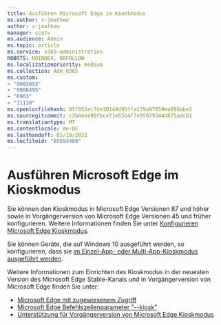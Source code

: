 ```yaml
---
title: Ausführen Microsoft Edge im Kioskmodus
ms.author: v-jmathew
author: v-jmathew
manager: scotv
ms.audience: Admin
ms.topic: article
ms.service: o365-administration
ROBOTS: NOINDEX, NOFOLLOW
ms.localizationpriority: medium
ms.collection: Adm_O365
ms.custom:
- "9003853"
- "9006495"
- "6903"
- "11118"
ms.openlocfilehash: 05f851ec7de30149d95ffa139a97859ea098abe2
ms.sourcegitcommit: c2b6eee90fbce71e65b4f7e95979344d875adc61
ms.translationtype: MT
ms.contentlocale: de-DE
ms.lasthandoff: 05/19/2022
ms.locfileid: "65593480"
---
```

# <a name="run-microsoft-edge-in-kiosk-mode"></a>Ausführen Microsoft Edge im Kioskmodus

Sie können den Kioskmodus in Microsoft Edge Versionen 87 und höher sowie in Vorgängerversion von Microsoft Edge Versionen 45 und früher konfigurieren. Weitere Informationen finden Sie unter [Konfigurieren Microsoft Edge Kioskmodus](https://docs.microsoft.com/deployedge/microsoft-edge-configure-kiosk-mode).

Sie können Geräte, die auf Windows 10 ausgeführt werden, so konfigurieren, dass sie [im Einzel-App- oder Multi-App-Kioskmodus ausgeführt werden](https://go.microsoft.com/fwlink/?linkid=2133659).

Weitere Informationen zum Einrichten des Kioskmodus in der neuesten Version des Microsoft Edge Stable-Kanals und in Vorgängerversion von Microsoft Edge finden Sie unter:

- [Microsoft Edge mit zugewiesenem Zugriff](https://docs.microsoft.com/deployedge/microsoft-edge-configure-kiosk-mode#microsoft-edge-with-assigned-access)
- [Microsoft Edge Befehlszeilenparameter "--kiosk"](https://docs.microsoft.com/deployedge/microsoft-edge-configure-kiosk-mode)
- [Unterstützung für Vorgängerversion von Microsoft Edge Kioskmodus](https://blogs.windows.com/msedgedev/2021/02/05/what-you-need-to-know-about-kiosk-mode-when-support-for-microsoft-edge-legacy-ends/)
